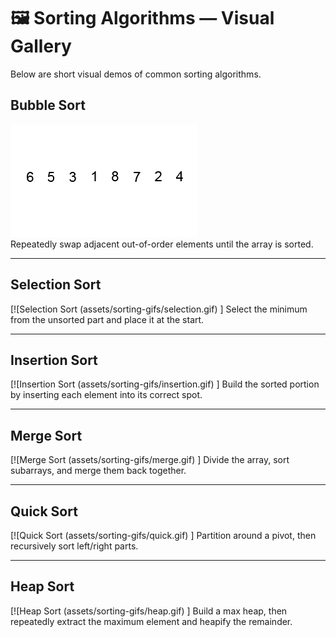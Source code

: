 # 🖼️ Sorting Algorithms — Visual Gallery

Below are short visual demos of common sorting algorithms.


## Bubble Sort
[![Bubble Sort](assets/sorting-gifs/bubble.gif)](./assets/sorting-gifs/bubble.gif)  
Repeatedly swap adjacent out-of-order elements until the array is sorted.

---

## Selection Sort
[![Selection Sort (assets/sorting-gifs/selection.gif)  ]
Select the minimum from the unsorted part and place it at the start.

---

## Insertion Sort
[![Insertion Sort (assets/sorting-gifs/insertion.gif)  ]
Build the sorted portion by inserting each element into its correct spot.

---

## Merge Sort
[![Merge Sort (assets/sorting-gifs/merge.gif)  ]
Divide the array, sort subarrays, and merge them back together.

---

## Quick Sort
[![Quick Sort (assets/sorting-gifs/quick.gif)  ]
Partition around a pivot, then recursively sort left/right parts.

---

## Heap Sort
[![Heap Sort (assets/sorting-gifs/heap.gif)  ]
Build a max heap, then repeatedly extract the maximum element and heapify the remainder.
